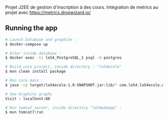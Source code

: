 Projet J2EE de gestion d'inscription à des cours.
Intégration de metrics au projet avec https://metrics.dropwizard.io/

## Running the app

```bash
# Launch Database and graphite :
$ docker-compose up

# Enter inside database :
$ docker exec -ti lo54_PostgreSQL_1 psql -U postgres

# Build core project, inside directory : "lo54ecole"
$ mvn clean install package

# Run core main :
$ java -cp target/lo54ecole-1.0-SNAPSHOT.jar:lib/* com.lo54.lo54ecole.App

# See Graphite graphs
Visit : localhost:80

# Run tomcat server, inside directory "lo54webapp" :
$ mvn tomcat7:run
```
